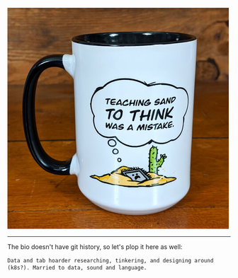 [![Teaching sand to think was a mistake. Mug.](pl/profile/mug-TeachingSand.jpg)](https://store.level1techs.com/products/mug-teaching-sand)

***

The bio doesn't have git history, so let's plop it here as well:
```
Data and tab hoarder researching, tinkering, and designing around (k8s?). Married to data, sound and language.
```
